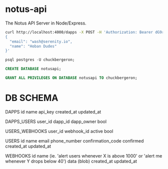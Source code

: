 # notus-api
The Notus API Server in Node/Express.

```sh
curl http://localhost:4000/dapps -X POST -H 'Authorization: Bearer dG9rOjIwMDU4MmRkXzMzZDFfNDkyZl85NDViX2Q0ZjZhNDc2OWM0ZDoxOjA=' -H 'Accept: application/json' -H 'Content-Type: application/json' -d '
{
  "email": "wash@serenity.io",
  "name": "Hoban Dudes"
}'
```

```sql
psql postgres -U chuckbergeron;

CREATE DATABASE notusapi;

GRANT ALL PRIVILEGES ON DATABASE notusapi TO chuckbergeron;
```

# DB SCHEMA

DAPPS
id
name
api_key
created_at
updated_at

DAPPS_USERS
user_id
dapp_id
dapp_owner bool

USERS_WEBHOOKS
user_id
webhook_id
active bool

USERS
id
name
email
phone_number
confirmation_code
confirmed
created_at
updated_at

WEBHOOKS
id
name (ie. 'alert users whenever X is above 1000' or 'alert me whenever Y drops below 40')
data (blob)
created_at
updated_at